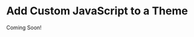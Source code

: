 # Add Custom JavaScript to a Theme

Coming Soon!

<!--

#### Exercise Goals

* Add JavaScript to the theme
    * Add DOM variables
    * Add the Sign-in Modal
    * Add the Click event for closing the nav

</div>

#### Add Main.js to the Theme
1. **Copy** the `main.js` from the _`exercise-src\js`_ folder. 
3. **Paste** it into your `livingstone-fjord-theme/src/js` folder.

#### Set DOM Variables and the Sign-In Widget
1. **Drop** the `main.js` from _`livingstone-fjord-theme\src\js`_ into the _Visual Studio Code_ editor. 
2. **Click** to highlight the `// Insert snippet 01-variables-and-sign-in here` comment.
3. **Type** `lfr` to view the available code snippets.
4. **Choose** the `01-variables-and-sign-in` snippet.
5. **Save** the file. 
  * Alternatively, you can type and save the following:

```JavaScript
    var BODY = A.getBody();
    var signIn = A.one('#sign-in');

    if (signIn && signIn.getData('redirect') !== 'true') {
        signIn.plug(Liferay.SignInModal);
    }

    var fullScreenToggleIcon = A.one('.full-screen-navigation #banner .navbar-toggler');
```

#### Add the Click Event for Closing the Navigation
1. **Click** to highlight the `// Insert snippet 02-close-nav-click here` comment.
2. **Type** `lfr` to view the available code snippets.
3. **Choose** the `02-close-nav-click` snippet.
4. **Save** the file. 
  * Alternatively, you can type and save the following:

```JavaScript
      if (fullScreenToggleIcon) {
        fullScreenToggleIcon.on(
          'click',
          function(event) {
            BODY.toggleClass('main-nav-opened', event.currentTarget.hasClass('collapsed'));
          }
        );
      }
```

#### Deploy the Theme to See the JavaScript Changes
1. **Run** `npm run deploy` in the _Command Line_ or _Terminal_. 
  * If you're already running gulp watch, this isn't needed.
* **Open** your browser.
  * You should already have a tab open at localhost:8080
* **Click** to _Refresh_ the page after the theme changes have finished deploying.

-->